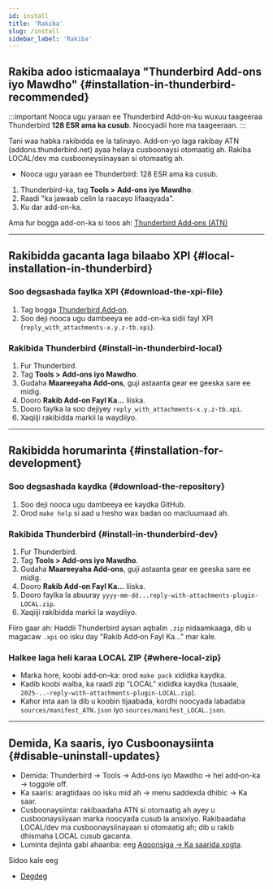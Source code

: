 ```yaml
---
id: install
title: 'Rakiba'
slug: /install
sidebar_label: 'Rakiba'
---
```


## Rakiba adoo isticmaalaya "Thunderbird Add-ons iyo Mawdho" {#installation-in-thunderbird-recommended}

:::important Nooca ugu yaraan ee Thunderbird
Add‑on-ku wuxuu taageeraa Thunderbird **128 ESR ama ka cusub**. Noocyadii hore ma taageeraan.
:::

Tani waa habka rakibidda ee la talinayo. Add‑on-yo laga rakibay ATN (addons.thunderbird.net) ayaa helaya cusboonaysi otomaatig ah. Rakiba LOCAL/dev ma cusbooneysiinayaan si otomaatig ah.

- Nooca ugu yaraan ee Thunderbird: 128 ESR ama ka cusub.

1. Thunderbird-ka, tag **Tools > Add-ons iyo Mawdho**.
2. Raadi "ka jawaab celin la raacayo lifaaqyada".
3. Ku dar add-on-ka.

Ama fur bogga add-on-ka si toos ah: [Thunderbird Add‑ons (ATN)](https://addons.thunderbird.net/thunderbird/addon/reply-with-attachments)

---

## Rakibidda gacanta laga bilaabo XPI {#local-installation-in-thunderbird}

### Soo degsashada faylka XPI {#download-the-xpi-file}

1. Tag bogga [Thunderbird Add‑on](https://addons.thunderbird.net/thunderbird/addon/reply-with-attachments).
2. Soo deji nooca ugu dambeeya ee add-on-ka sidii fayl XPI (`reply_with_attachments-x.y.z-tb.xpi`).

### Rakibida Thunderbird {#install-in-thunderbird-local}

1. Fur Thunderbird.
2. Tag **Tools > Add-ons iyo Mawdho**.
3. Gudaha **Maareeyaha Add-ons**, guji astaanta gear ee geeska sare ee midig.
4. Dooro **Rakib Add-on Fayl Ka...** liiska.
5. Dooro faylka la soo dejiyey `reply_with_attachments-x.y.z-tb.xpi`.
6. Xaqiiji rakibidda markii la waydiiyo.

---

## Rakibidda horumarinta {#installation-for-development}

### Soo degsashada kaydka {#download-the-repository}

1. Soo deji nooca ugu dambeeya ee kaydka GitHub.
2. Orod `make help` si aad u hesho wax badan oo macluumaad ah.

### Rakibida Thunderbird {#install-in-thunderbird-dev}

1. Fur Thunderbird.
2. Tag **Tools > Add-ons iyo Mawdho**.
3. Gudaha **Maareeyaha Add-ons**, guji astaanta gear ee geeska sare ee midig.
4. Dooro **Rakib Add-on Fayl Ka...** liiska.
5. Dooro faylka la abuuray `yyyy-mm-dd...reply-with-attachments-plugin-LOCAL.zip`.
6. Xaqiiji rakibidda markii la waydiiyo.

Fiiro gaar ah: Haddii Thunderbird aysan aqbalin `.zip` nidaamkaaga, dib u magacaw `.xpi` oo isku day "Rakib Add‑on Fayl Ka..." mar kale.

### Halkee laga heli karaa LOCAL ZIP {#where-local-zip}

- Marka hore, koobi add‑on-ka: orod `make pack` xididka kaydka.
- Kadib koobi walba, ka raadi zip “LOCAL” xididka kaydka (tusaale, `2025-..-reply-with-attachments-plugin-LOCAL.zip`).
- Kahor inta aan la dib u koobin tijaabada, kordhi noocyada labadaba `sources/manifest_ATN.json` iyo `sources/manifest_LOCAL.json`.

---

## Demida, Ka saaris, iyo Cusboonaysiinta {#disable-uninstall-updates}

- Demida: Thunderbird → Tools → Add‑ons iyo Mawdho → hel add‑on-ka → toggole off.
- Ka saaris: aragtidaas oo isku mid ah → menu saddexda dhibic → Ka saar.
- Cusboonaysiinta: rakibaadaha ATN si otomaatig ah ayey u cusboonaysiiyaan marka noocyada cusub la ansixiyo. Rakibaadaha LOCAL/dev ma cusboonaysiinayaan si otomaatig ah; dib u rakib dhismaha LOCAL cusub gacanta.
- Luminta dejinta gabi ahaanba: eeg [Aqoonsiga → Ka saarida xogta](privacy#data-removal).

Sidoo kale eeg

- [Degdeg](quickstart)

